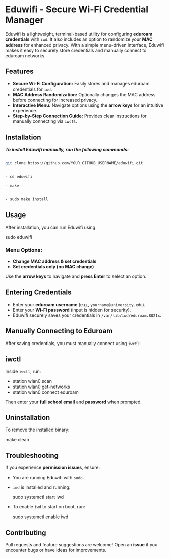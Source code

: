 # Eduwifi - Secure Wi-Fi Credential Manager

Eduwifi is a lightweight, terminal-based utility for configuring **eduroam credentials** with `iwd`. It also includes an option to randomize your **MAC address** for enhanced privacy. With a simple menu-driven interface, Eduwifi makes it easy to securely store credentials and manually connect to eduroam networks.

## Features

- **Secure Wi-Fi Configuration:** Easily stores and manages eduroam credentials for `iwd`.  
- **MAC Address Randomization:** Optionally changes the MAC address before connecting for increased privacy.  
- **Interactive Menu:** Navigate options using the **arrow keys** for an intuitive experience.  
- **Step-by-Step Connection Guide:** Provides clear instructions for manually connecting via `iwctl`.  

## Installation

***To install Eduwifi manually, run the following commands:***

```bash

git clone https://github.com/YOUR_GITHUB_USERNAME/eduwifi.git
```
```bash

- cd eduwifi
```
```bash
- make
```
```bash

- sudo make install
```
## Usage

After installation, you can run Eduwifi using:

sudo eduwifi

### Menu Options:

- **Change MAC address & set credentials**  
- **Set credentials only (no MAC change)**  

Use the **arrow keys** to navigate and **press Enter** to select an option.

## Entering Credentials

- Enter your **eduroam username** (e.g., `yourname@university.edu`).  
- Enter your **Wi-Fi password** (input is hidden for security).  
- Eduwifi securely saves your credentials in `/var/lib/iwd/eduroam.8021x`.  

## Manually Connecting to Eduroam

After saving credentials, you must manually connect using `iwctl`:

## iwctl

Inside `iwctl`, run:

- station wlan0 scan
- station wlan0 get-networks
- station wlan0 connect eduroam

Then enter your **full school email** and **password** when prompted.

## Uninstallation

To remove the installed binary:

make clean

## Troubleshooting

If you experience **permission issues**, ensure:

- You are running Eduwifi with `sudo`.  
- `iwd` is installed and running:

  sudo systemctl start iwd

- To enable `iwd` to start on boot, run:

  sudo systemctl enable iwd

## Contributing

Pull requests and feature suggestions are welcome! Open an **issue** if you encounter bugs or have ideas for improvements.
